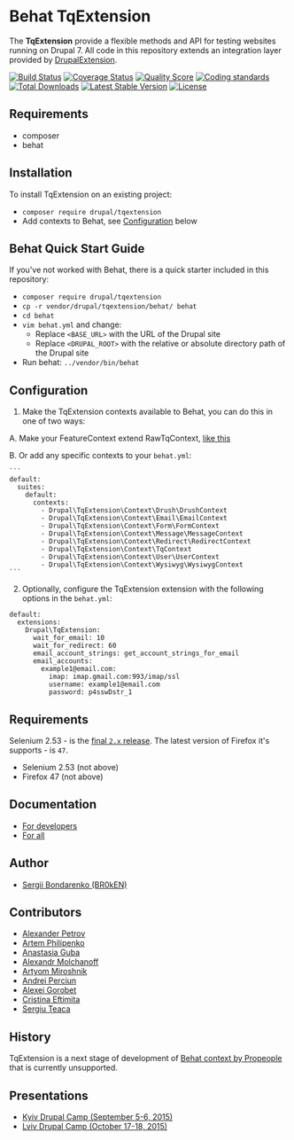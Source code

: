 # Behat TqExtension

The **TqExtension** provide a flexible methods and API for testing websites running on Drupal 7. All
code in this repository extends an integration layer provided by [DrupalExtension](https://github.com/jhedstrom/drupalextension).

[![Build Status](https://img.shields.io/travis/BR0kEN-/TqExtension/master.svg?style=flat-square)](https://travis-ci.org/BR0kEN-/TqExtension)
[![Coverage Status](https://img.shields.io/scrutinizer/coverage/g/BR0kEN-/TqExtension.svg?style=flat-square)](https://scrutinizer-ci.com/g/BR0kEN-/TqExtension/code-structure)
[![Quality Score](https://img.shields.io/scrutinizer/g/BR0kEN-/TqExtension.svg?style=flat-square)](https://scrutinizer-ci.com/g/BR0kEN-/TqExtension)
[![Coding standards](https://styleci.io/repos/41793357/shield?branch=master)](https://styleci.io/repos/41793357)
[![Total Downloads](https://img.shields.io/packagist/dt/drupal/tqextension.svg?style=flat-square)](https://packagist.org/packages/drupal/tqextension)
[![Latest Stable Version](https://poser.pugx.org/drupal/tqextension/v/stable?format=flat-square)](https://packagist.org/packages/drupal/tqextension)
[![License](https://img.shields.io/badge/license-MIT-brightgreen.svg?style=flat-square)](https://packagist.org/packages/drupal/tqextension)

## Requirements

* composer
* behat

## Installation

To install TqExtension on an existing project:

- `composer require drupal/tqextension`
- Add contexts to Behat, see [Configuration](#configuration) below

## Behat Quick Start Guide

If you've not worked with Behat, there is a quick starter included in this repository:

- `composer require drupal/tqextension`
- `cp -r vendor/drupal/tqextension/behat/ behat`
- `cd behat`
- `vim behat.yml` and change:
  - Replace `<BASE_URL>` with the URL of the Drupal site
  - Replace `<DRUPAL_ROOT>` with the relative or absolute directory path of the Drupal site
- Run behat: `../vendor/bin/behat`

## Configuration

1. Make the TqExtension contexts available to Behat, you can do this in one of two ways:

  A. Make your FeatureContext extend RawTqContext, [like this](behat/features/bootstrap/FeatureContext.php)

  B. Or add any specific contexts to your `behat.yml`:

    ```
    default:
      suites:
        default:
          contexts:
            - Drupal\TqExtension\Context\Drush\DrushContext
            - Drupal\TqExtension\Context\Email\EmailContext
            - Drupal\TqExtension\Context\Form\FormContext
            - Drupal\TqExtension\Context\Message\MessageContext
            - Drupal\TqExtension\Context\Redirect\RedirectContext
            - Drupal\TqExtension\Context\TqContext
            - Drupal\TqExtension\Context\User\UserContext
            - Drupal\TqExtension\Context\Wysiwyg\WysiwygContext
    ```

2. Optionally, configure the TqExtension extension with the following options in the `behat.yml`:

  ```
  default:
    extensions:
      Drupal\TqExtension:
        wait_for_email: 10
        wait_for_redirect: 60
        email_account_strings: get_account_strings_for_email
        email_accounts:
          example1@email.com:
            imap: imap.gmail.com:993/imap/ssl
            username: example1@email.com
            password: p4sswDstr_1
  ```

## Requirements

Selenium 2.53 - is the [final `2.x` release](https://github.com/SeleniumHQ/selenium/blob/master/java/CHANGELOG#L133). The latest version of Firefox it's supports - is `47`.

- Selenium 2.53 (not above)
- Firefox 47 (not above)

## Documentation

- [For developers](docs/developers)
- [For all](docs)

## Author

- [Sergii Bondarenko (BR0kEN)](https://github.com/BR0kEN-)

## Contributors

- [Alexander Petrov](https://github.com/aapetrov)
- [Artem Philipenko](https://github.com/arrrtem)
- [Anastasia Guba](https://github.com/Naastya)
- [Alexandr Molchanoff](https://github.com/AlexNetman)
- [Artyom Miroshnik](https://github.com/M1r1k)
- [Andrei Perciun](https://github.com/andreiperciun)
- [Alexei Gorobet](https://github.com/asgorobets)
- [Cristina Eftimita](https://github.com/Eftimitac)
- [Sergiu Teaca](https://github.com/sergiuteaca)

## History

TqExtension is a next stage of development of [Behat context by Propeople](https://github.com/BR0kEN-/behat-drupal-propeople-context) that is currently unsupported.

## Presentations

- [Kyiv Drupal Camp (September 5-6, 2015)](https://docs.google.com/presentation/d/1JPJvLPORbO4vf9fFLgnQ0bEqe7XahqZ7iUjsd75yKmg)
- [Lviv Drupal Camp (October 17-18, 2015)](https://docs.google.com/presentation/d/1b4m8FoUNt0zMz98FFxgZ9chV8I7V8ek2oU5GZmkCriQ)
